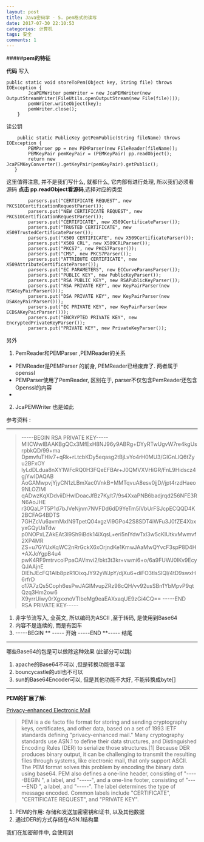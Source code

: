 ```yaml
---
layout: post
title: Java密码学 - 5. pem格式的读写
date: 2017-07-30 22:10:53
categories: 计算机
tags: 安全 
comments: 1
---
```


﻿#####**pem的特征**

**代码**
写入
```
public static void storeToPem(Object key, String file) throws IOException {
        JcaPEMWriter pemWriter = new JcaPEMWriter(new OutputStreamWriter(FileUtils.openOutputStream(new File(file))));
        pemWriter.writeObject(key);
        pemWriter.close();
    }
```

读公钥
```
    public static PublicKey getPemPublic(String fileName) throws IOException {
        PEMParser pp = new PEMParser(new FileReader(fileName));
        PEMKeyPair pemKeyPair = (PEMKeyPair) pp.readObject();
        return new JcaPEMKeyConverter().getKeyPair(pemKeyPair).getPublic();
   }
```

这里值得注意, 并不是我们写什么, 就都什么, 它内部有进行处理, 所以我们必须看源码
**点击 pp.readObject看源码**,选择对应的类型

```
        parsers.put("CERTIFICATE REQUEST", new PKCS10CertificationRequestParser());
        parsers.put("NEW CERTIFICATE REQUEST", new PKCS10CertificationRequestParser());
        parsers.put("CERTIFICATE", new X509CertificateParser());
        parsers.put("TRUSTED CERTIFICATE", new X509TrustedCertificateParser());
        parsers.put("X509 CERTIFICATE", new X509CertificateParser());
        parsers.put("X509 CRL", new X509CRLParser());
        parsers.put("PKCS7", new PKCS7Parser());
        parsers.put("CMS", new PKCS7Parser());
        parsers.put("ATTRIBUTE CERTIFICATE", new X509AttributeCertificateParser());
        parsers.put("EC PARAMETERS", new ECCurveParamsParser());
        parsers.put("PUBLIC KEY", new PublicKeyParser());
        parsers.put("RSA PUBLIC KEY", new RSAPublicKeyParser());
        parsers.put("RSA PRIVATE KEY", new KeyPairParser(new RSAKeyPairParser()));
        parsers.put("DSA PRIVATE KEY", new KeyPairParser(new DSAKeyPairParser()));
        parsers.put("EC PRIVATE KEY", new KeyPairParser(new ECDSAKeyPairParser()));
        parsers.put("ENCRYPTED PRIVATE KEY", new EncryptedPrivateKeyParser());
        parsers.put("PRIVATE KEY", new PrivateKeyParser());
```

另外

1. PemReader和PEMParser ,PEMReader的关系
 - PEMReader是PEMParser 的前身, PEMReader已经废弃了. 两者属于openssl
 - PEMParser使用了PemReader, 区别在于, parser不仅包含PemReader还包含Openssl的内容
 - 
2. JcaPEMWriter 也是如此

参考资料 :  

---

> -----BEGIN RSA PRIVATE KEY-----
MIICWwIBAAKBgQCx3MfExH8NJ96y9ABRg+DYyRTwUgvW7re4kgUsrpbkQD/99+ma
DpmvfuTHIv7+qRk+rLtcbKDy5eqasg2tBjLvYo4rH0MU3/GIGnLlQ6tZyu2BFxOY
lyLdDLdua8nXY1WFcRQ0H3FQeEFBAr+J0QMVXVHiGR/FnL9Hidscz4gjYwIDAQAB
AoGAMwpvjYjyCN1zLBmXac0VnkB+MMTqvuA8esv0jjD//jpt4rzdHaeo9NLOZlMl
qADwzKqXDdviiDHwlDoacJfBz7Ky/t7/9s4XxaPNB6badjrqd256NFE3RN6AoJHE
r30QaLPT5P1d7bJVeNjnm7NVFDd6dD9YeTm5lVbUrFSJcpECQQD4K2BCFAG4BDTS
7GHZcVu6avmMxIN9TpetQ04xgzVi9GPo42S8SDT4iWFu3J0fZE4XbxyxGQyUaTdw
p0NOPxLZAkEAt3l9Sh9iBdk14iXqsL+eri5nIYdwTxI3w5cKIUtkvMwmvf2XP4MR
ZS+u7GYUxKqWC2nRrGckX6xOrjndKe1KmwJAaMwQYvcF3spP8D4H+AXJoYgpB4u4
pwK4RF9mtrvcoIPpaOAVmvi2/bkt3t3kr+vwmi6+o/6a9FUWJ0lKv9EcyQJAAjnE
DlEhJEcFQ1AIb8pzR1OixqJY92yWJpY/djXu6+diFO3tlsSlQl/4tD9swxH6rfrD
o17A7zQs5Coph6esPwJAGlMvupZRz98cQH/vv92usSBn1YbMpvP9qtQzq3Hm2ow6
X9yrrUiwy0rXgxxnoVTIbeMg9eaEAXxaqUE9zGi4CQ==
-----END RSA PRIVATE KEY-----

1. 非字节流写入, 全英文, 所以编码为ASCII ,至于转码, 是使用到Base64
2. 内容不是连续的, 而是有回车 
3.  -----BEGIN ** -----  开始
-----END **----- 结尾

---
哪些Base64的包是可以做除这种效果 (此部分可以跳)

1.  apache的Base64不可以 ,但是转换功能很丰富
2. bouncycastle的util也不可以
3. sun的Base64Encoder可以, 但是其他功能不大好, 不能转换成byte[]

---

**PEM的扩展了解:**

[Privacy-enhanced Electronic Mail](https://en.wikipedia.org/wiki/Privacy-enhanced_Electronic_Mail)

> PEM is a de facto file format for storing and sending cryptography keys, certificates, and other data, based on a set of 1993 IETF standards defining "privacy-enhanced mail."
Many cryptography standards use ASN.1 to define their data structures, and Distinguished Encoding Rules (DER) to serialize those structures.[1] Because DER produces binary output, it can be challenging to transmit the resulting files through systems, like electronic mail, that only support ASCII. The PEM format solves this problem by encoding the binary data using base64. PEM also defines a one-line header, consisting of "-----BEGIN ", a label, and "-----", and a one-line footer, consisting of "-----END ", a label, and "-----". The label determines the type of message encoded. Common labels include "CERTIFICATE", "CERTIFICATE REQUEST", and "PRIVATE KEY".


1. PEM的作用: 存储和发送加密密钥和证书, 以及其他数据
2. 通过DER的方式存储在ASN.1结构里

我们在加密邮件中, 会使用到